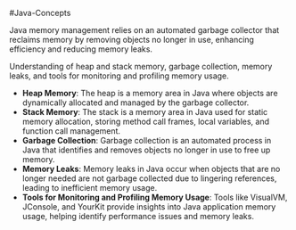 #Java-Concepts 

Java memory management relies on an automated garbage collector that reclaims memory by removing objects no longer in use, enhancing efficiency and reducing memory leaks.

Understanding of heap and stack memory, garbage collection, memory leaks, and tools for monitoring and profiling memory usage.

- **Heap Memory**: The heap is a memory area in Java where objects are dynamically allocated and managed by the garbage collector.
- **Stack Memory**: The stack is a memory area in Java used for static memory allocation, storing method call frames, local variables, and function call management.
- **Garbage Collection**: Garbage collection is an automated process in Java that identifies and removes objects no longer in use to free up memory.
- **Memory Leaks**: Memory leaks in Java occur when objects that are no longer needed are not garbage collected due to lingering references, leading to inefficient memory usage.
- **Tools for Monitoring and Profiling Memory Usage**: Tools like VisualVM, JConsole, and YourKit provide insights into Java application memory usage, helping identify performance issues and memory leaks.
